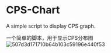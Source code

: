 # CPS-Chart
A simple script to display CPS graph.

一个简单的脚本，用于显示CPS分布图
![507d3d171710b64b103c59196e440f53](https://github.com/user-attachments/assets/45d5dae9-ed70-46bf-977b-1ee333a33086)
